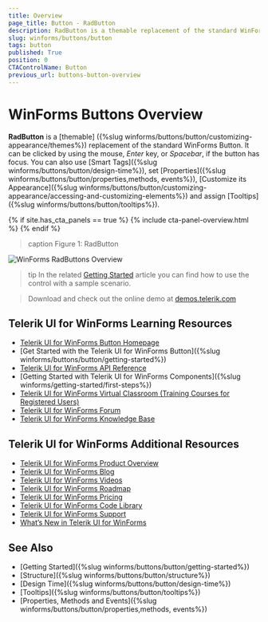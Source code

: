 ```yaml
---
title: Overview
page_title: Button - RadButton
description: RadButton is a themable replacement of the standard WinForms Button. It can be clicked by using the mouse, Enter key, or Spacebar, if the button has focus.
slug: winforms/buttons/button
tags: button
published: True
position: 0
CTAControlName: Button
previous_url: buttons-button-overview
---
```


# WinForms Buttons Overview

__RadButton__ is a [themable] ({%slug winforms/buttons/button/customizing-appearance/themes%}) replacement of the standard WinForms Button. It can be clicked by using the mouse, *Enter* key, or *Spacebar*, if the button has focus. You can also use [Smart Tags]({%slug winforms/buttons/button/design-time%}), set [Properties]({%slug winforms/buttons/button/properties,methods, events%}), [Customize its Appearance]({%slug winforms/buttons/button/customizing-appearance/accessing-and-customizing-elements%}) and assign [Tooltips]({%slug winforms/buttons/button/tooltips%}).

{% if site.has_cta_panels == true %}
{% include cta-panel-overview.html %}
{% endif %}

>caption Figure 1: RadButton

![WinForms RadButtons Overview](images/buttons-button-overview001.png)

>tip In the related [Getting Started](https://docs.telerik.com/devtools/winforms/controls/buttons/button/getting-started) article you can find how to use the control with a sample scenario.

> Download and check out the online demo at [demos.telerik.com](https://telerik-winforms-demos.s3.amazonaws.com/TelerikWinFormsExamplesLauncher.exe)


## Telerik UI for WinForms Learning Resources
* [Telerik UI for WinForms Button Homepage](https://www.telerik.com/products/winforms/buttons.aspx)
* [Get Started with the Telerik UI for WinForms Button]({%slug winforms/buttons/button/getting-started%})
* [Telerik UI for WinForms API Reference](https://docs.telerik.com/devtools/winforms/api/)
* [Getting Started with Telerik UI for WinForms Components]({%slug winforms/getting-started/first-steps%})
* [Telerik UI for WinForms Virtual Classroom (Training Courses for Registered Users)](https://learn.telerik.com/learn/course/external/view/elearning/17/TelerikUIforWinForms) 
* [Telerik UI for WinForms Forum](https://www.telerik.com/forums/winforms)
* [Telerik UI for WinForms Knowledge Base](https://docs.telerik.com/devtools/winforms/knowledge-base)


## Telerik UI for WinForms Additional Resources
* [Telerik UI for WinForms Product Overview](https://www.telerik.com/products/winforms.aspx)
* [Telerik UI for WinForms Blog](https://www.telerik.com/blogs/desktop-winforms)
* [Telerik UI for WinForms Videos](https://www.telerik.com/videos/product/winforms)
* [Telerik UI for WinForms Roadmap](https://www.telerik.com/support/whats-new/winforms/roadmap)
* [Telerik UI for WinForms Pricing](https://www.telerik.com/purchase/individual/winforms.aspx)
* [Telerik UI for WinForms Code Library](https://www.telerik.com/support/code-library/winforms)
* [Telerik UI for WinForms Support](https://www.telerik.com/support/winforms)
* [What’s New in Telerik UI for WinForms](https://www.telerik.com/support/whats-new/winforms)

## See Also

* [Getting Started]({%slug winforms/buttons/button/getting-started%})
* [Structure]({%slug winforms/buttons/button/structure%})
* [Design Time]({%slug winforms/buttons/button/design-time%})
* [Tooltips]({%slug winforms/buttons/button/tooltips%})
* [Properties, Methods and Events]({%slug winforms/buttons/button/properties,methods, events%})


        
